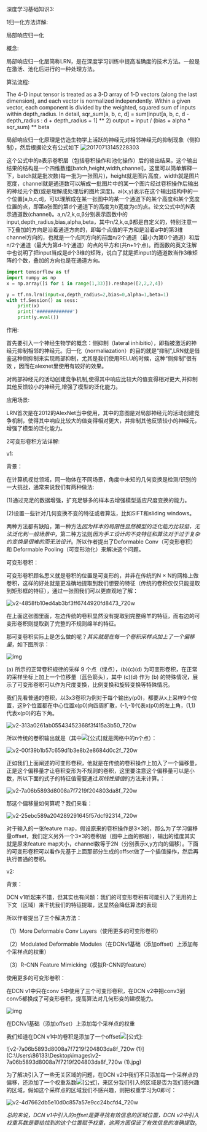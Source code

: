 深度学习基础知识3:

1归一化方法详解:

局部响应归一化

概念:

局部响应归一化层简称LRN，是在深度学习训练中提高准确度的技术方法。一般是在激活、池化后进行的一种处理方法。

算法流程:

The 4-D input tensor is treated as a 3-D array of 1-D vectors (along the last dimension), and each vector is normalized independently. Within a given vector, each component is divided by the weighted, squared sum of inputs within depth_radius. In detail, 
sqr_sum[a, b, c, d] = 
sum(input[a, b, c, d - depth_radius : d + depth_radius + 1] ** 2) 
output = input / (bias + alpha * sqr_sum) ** beta

局部响应归一化原理是仿造生物学上活跃的神经元对相邻神经元的抑制现象（侧抑制），然后根据论文有公式如下 
![20170713145228303](C:\Users\86133\Desktop\images\20170713145228303.png)

这个公式中的a表示卷积层（包括卷积操作和池化操作）后的输出结果，这个输出结果的结构是一个四维数组[batch,height,width,channel]，这里可以简单解释一下，batch就是批次数(每一批为一张图片)，height就是图片高度，width就是图片宽度，channel就是通道数可以解成一批图片中的某一个图片经过卷积操作后输出的神经元个数(或是理解成处理后的图片深度)。ai(x,y)表示在这个输出结构中的一个位置[a,b,c,d]，可以理解成在某一张图中的某一个通道下的某个高度和某个宽度位置的点，即第a张图的第d个通道下的高度为b宽度为c的点。论文公式中的N表示通道数(channel)。a,n/2,k,α,β分别表示函数中的input,depth_radius,bias,alpha,beta，其中n/2,k,α,β都是自定义的，特别注意一下∑叠加的方向是沿着通道方向的，即每个点值的平方和是沿着a中的第3维channel方向的，也就是一个点同方向的前面n/2个通道（最小为第0个通道）和后n/2个通道（最大为第d-1个通道）的点的平方和(共n+1个点)。而函数的英文注解中也说明了把input当成是d个3维的矩阵，说白了就是把input的通道数当作3维矩阵的个数，叠加的方向也是在通道方向。 

```python
import tensorflow as tf
import numpy as np
x = np.array([i for i in range(1,33)]).reshape([2,2,2,4])

y = tf.nn.lrn(input=x,depth_radius=2,bias=0,alpha=1,beta=1)
with tf.Session() as sess:
    print(x)
    print('#############')
    print(y.eval())
```

作用:

首先要引入一个神经生物学的概念：侧抑制（lateral inhibitio），即指被激活的神经元抑制相邻的神经元。归一化（normaliazation）的目的就是“抑制”,LRN就是借鉴这种侧抑制来实现局部抑制，尤其是我们使用RELU的时候，这种“侧抑制”很有效 ，因而在alexnet里使用有较好的效果。

对局部神经元的活动创建竞争机制,使得其中响应比较大的值变得相对更大,并抑制其他反馈较小的神经元,增强了模型的泛化能力。

应用场景:

LRN首次是在2012的AlexNet当中使用，其中的意图是对局部神经元的活动创建竞争机制，使得其中响应比较大的值变得相对更大，并抑制其他反馈较小的神经元，增强了模型的泛化能力。

2可变形卷积方法详解:

v1:

背景：

在计算机视觉领域，同一物体在不同场景，角度中未知的几何变换是检测/识别的一大挑战，通常来说我们有两种做法:

(1)通过充足的数据增强，扩充足够多的样本去增强模型适应尺度变换的能力。

(2)设置一些针对几何变换不变的特征或者算法，比如SIFT和sliding windows。

两种方法都有缺陷，第一种方法*因为样本的局限性显然模型的泛化能力比较低，无法泛化到一般场景中*，第二种方法则*因为手工设计的不变特征和算法对于过于复杂的变换是很难的而无法设计*。所以作者提出了Deformable Conv（可变形卷积）和 Deformable Pooling（可变形池化）来解决这个问题。

可变形卷积：

可变形卷积顾名思义就是卷积的位置是可变形的，并非在传统的N × N的网格上做卷积，这样的好处就是更准确地提取到我们想要的特征（传统的卷积仅仅只能提取到矩形框的特征），通过一张图我们可以更直观地了解：

![v2-4858fb10ed4ab3bf3ff6744920fd8473_720w](C:\Users\86133\Desktop\images\v2-4858fb10ed4ab3bf3ff6744920fd8473_720w.jpg)

在上面这张图里面，左边传统的卷积显然没有提取到完整绵羊的特征，而右边的可变形卷积则提取到了完整的不规则绵羊的特征。

那可变卷积实际上是怎么做的呢？*其实就是在每一个卷积采样点加上了一个偏移量*，如下图所示：

![img](C:\Users\86133\Desktop\images\v2-6509faf5c740ea9005e8fea2d979edba_720w.jpg)

(a) 所示的正常卷积规律的采样 9 个点（绿点），(b)(c)(d) 为可变形卷积，在正常的采样坐标上加上一个位移量（蓝色箭头），其中 (c)(d) 作为 (b) 的特殊情况，展示了可变形卷积可以作为尺度变换，比例变换和旋转变换等特殊情况。

我们先看普通的卷积，以3x3卷积为例对于每个输出y(p0)，都要从x上采样9个位置，这9个位置都在中心位置x(p0)向四周扩散，(-1,-1)代表x(p0)的左上角，(1,1)代表x(p0)的右下角。

![v2-313a0261ab05543452368f3f415a3b50_720w](C:\Users\86133\Desktop\images\v2-313a0261ab05543452368f3f415a3b50_720w.png)

所以传统的卷积输出就是（其中![[公式]](https://www.zhihu.com/equation?tex=P_n)就是网格中的n个点）：

![v2-00f39b1b57c659d1b3e8b2e8684d0c2f_720w](C:\Users\86133\Desktop\images\v2-00f39b1b57c659d1b3e8b2e8684d0c2f_720w.jpg)

正如我们上面阐述的可变形卷积，他就是在传统的卷积操作上加入了一个偏移量，正是这个偏移量才让卷积变形为不规则的卷积，这里要注意这个偏移量可以是小数，所以下面的式子的特征值需要通过*双线性插值*的方法来计算。：

![v2-7a06b5893d8008a7f7219f204803da8f_720w](C:\Users\86133\Desktop\images\v2-7a06b5893d8008a7f7219f204803da8f_720w.jpg)

那这个偏移量如何算呢？我们来看：

![v2-25ebc589a204289291645f57dcf92314_720w](C:\Users\86133\Desktop\images\v2-25ebc589a204289291645f57dcf92314_720w.jpg)



对于输入的一张feature map，假设原来的卷积操作是3×3的，那么为了学习偏移量offset，我们定义另外一个3×3的卷积层（图中上面的那层），输出的维度其实就是原来feature map大小，channel数等于2N（分别表示x,y方向的偏移）。下面的可变形卷积可以看作先基于上面那部分生成的offset做了一个插值操作，然后再执行普通的卷积。

v2:

背景：

DCN v1听起来不错，但其实也有问题：我们的可变形卷积有可能引入了无用的上下文（区域）来干扰我们的特征提取，这显然会降低算法的表现

所以作者提出了三个解决方法：

（1）More Deformable Conv Layers（使用更多的可变形卷积）

（2）Modulated Deformable Modules（在DCNv1基础（添加offset）上添加每个采样点的权重）

（3）R-CNN Feature Mimicking（模拟R-CNN的feature）

使用更多的可变形卷积：

在DCN v1中只在conv 5中使用了三个可变形卷积，在DCN v2中把conv3到conv5都换成了可变形卷积，提高算法对几何形变的建模能力。

![img](C:\Users\86133\Desktop\images\v2-a4e0056b833385e2ea37522f89a86d7d_720w.jpg)

在DCNv1基础（添加offset）上添加每个采样点的权重

我们知道在DCN v1中的卷积是添加了一个offset![[公式]](https://www.zhihu.com/equation?tex=%5CDelta%7BP_n%7D):

![v2-7a06b5893d8008a7f7219f204803da8f_720w (1)](C:\Users\86133\Desktop\images\v2-7a06b5893d8008a7f7219f204803da8f_720w (1).jpg)

为了解决引入了一些无关区域的问题，在DCN v2中我们不只添加每一个采样点的偏移，还添加了一个权重系数![[公式]](https://www.zhihu.com/equation?tex=%5CDelta%7Bm_k%7D)，来区分我们引入的区域是否为我们感兴趣的区域，假如这个采样点的区域我们不感兴趣，则把权重学习为0即可：

![v2-4d7662db5e10d0c857a57e9cc24bcfd4_720w](C:\Users\86133\Desktop\images\v2-4d7662db5e10d0c857a57e9cc24bcfd4_720w.jpg)

*总的来说，DCN v1中引入的offset是要寻找有效信息的区域位置，DCN v2中引入权重系数是要给找到的这个位置赋予权重，这两方面保证了有效信息的准确提取*。
